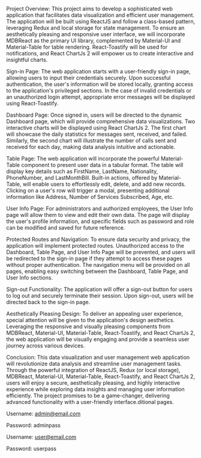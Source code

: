 Project Overview:
This project aims to develop a sophisticated web application that facilitates data visualization and efficient user management. The application will be built using ReactJS and follow a class-based pattern, leveraging Redux and local storage for state management. To ensure an aesthetically pleasing and responsive user interface, we will incorporate MDBReact as the primary UI library, complemented by Material-UI and Material-Table for table rendering. React-Toastify will be used for notifications, and React ChartJs 2 will empower us to create interactive and insightful charts.

Sign-in Page:
The web application starts with a user-friendly sign-in page, allowing users to input their credentials securely. Upon successful authentication, the user's information will be stored locally, granting access to the application's privileged sections. In the case of invalid credentials or an unauthorized login attempt, appropriate error messages will be displayed using React-Toastify.

Dashboard Page:
Once signed in, users will be directed to the dynamic Dashboard page, which will provide comprehensive data visualizations. Two interactive charts will be displayed using React ChartJs 2. The first chart will showcase the daily statistics for messages sent, received, and failed. Similarly, the second chart will illustrate the number of calls sent and received for each day, making data analysis intuitive and actionable.

Table Page:
The web application will incorporate the powerful Material-Table component to present user data in a tabular format. The table will display key details such as FirstName, LastName, Nationality, PhoneNumber, and LastMonthBill. Built-in actions, offered by Material-Table, will enable users to effortlessly edit, delete, and add new records. Clicking on a user's row will trigger a modal, presenting additional information like Address, Number of Services Subscribed, Age, etc.

User Info Page:
For administrators and authorized employees, the User Info page will allow them to view and edit their own data. The page will display the user's profile information, and specific fields such as password and role can be modified and saved for future reference.

Protected Routes and Navigation:
To ensure data security and privacy, the application will implement protected routes. Unauthorized access to the Dashboard, Table Page, and User Info Page will be prevented, and users will be redirected to the sign-in page if they attempt to access these pages without proper authentication. The navigation menu will be provided on all pages, enabling easy switching between the Dashboard, Table Page, and User Info sections.

Sign-out Functionality:
The application will offer a sign-out button for users to log out and securely terminate their session. Upon sign-out, users will be directed back to the sign-in page.

Aesthetically Pleasing Design:
To deliver an appealing user experience, special attention will be given to the application's design aesthetics. Leveraging the responsive and visually pleasing components from MDBReact, Material-UI, Material-Table, React-Toastify, and React ChartJs 2, the web application will be visually engaging and provide a seamless user journey across various devices.

Conclusion:
This data visualization and user management web application will revolutionize data analysis and streamline user management tasks. Through the powerful integration of ReactJS, Redux (or local storage), MDBReact, Material-UI, Material-Table, React-Toastify, and React ChartJs 2, users will enjoy a secure, aesthetically pleasing, and highly interactive experience while exploring data insights and managing user information efficiently. The project promises to be a game-changer, delivering advanced functionality with a user-friendly interface.ditional pages.

Username: admin@email.com

Password: adminpass

Username: user@email.com

Password: userpass

